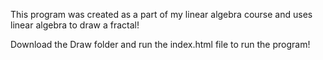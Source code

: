 This program was created as a part of my linear algebra course and uses linear algebra to draw a fractal!

Download the Draw folder and run the index.html file to run the program!
